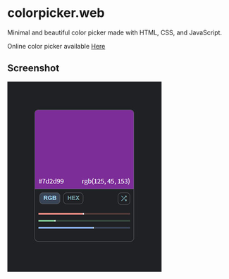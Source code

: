 # colorpicker.web
Minimal and beautiful color picker made with HTML, CSS, and JavaScript.

Online color picker available [Here](https://d33kshant.github.io/colorpicker.web/)

## Screenshot
![screenshot](screenshot.jpg)
